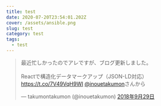 ```yaml
---
title: test
date: 2020-07-20T23:54:01.202Z
cover: /assets/ansible.png
slug: test
category: test
tags:
  - test
---
```

<blockquote class="twitter-tweet" data-lang="ja">
  <p lang="ja" dir="ltr">
    最近忙しかったのでアレですが、ブログ更新しました。<br><br>
    Reactで構造化データマークアップ（JSON-LD対応）
    <a href="https://t.co/7V49VqH9WI">https://t.co/7V49VqH9WI</a>
    <a href="https://twitter.com/inouetakumon?ref_src=twsrc%5Etfw">@inouetakumon</a>さんから
  </p>
  &mdash;
  takumontakumon (@inouetakumon)
  <a href="https://twitter.com/inouetakumon/status/1046062825037344770?ref_src=twsrc%5Etfw">2018年9月29日</a>
</blockquote>
